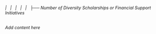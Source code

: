 ###### |   |   |   |   |   ├── Number of Diversity Scholarships or Financial Support Initiatives

*Add content here*